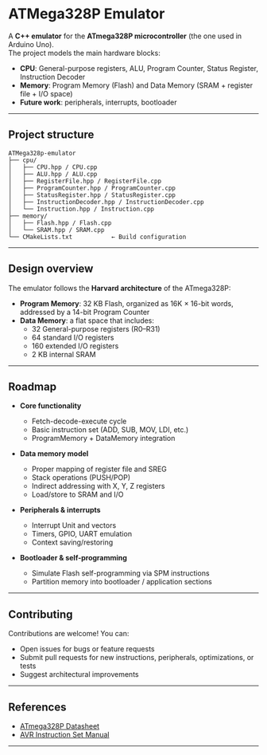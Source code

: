 # ATMega328P Emulator

A **C++ emulator** for the **ATmega328P microcontroller** (the one used in Arduino Uno).  
The project models the main hardware blocks:

- **CPU**: General-purpose registers, ALU, Program Counter, Status Register, Instruction Decoder  
- **Memory**: Program Memory (Flash) and Data Memory (SRAM + register file + I/O space)  
- **Future work**: peripherals, interrupts, bootloader  

---

## Project structure

```
ATMega328p-emulator
├── cpu/
│   ├── CPU.hpp / CPU.cpp
│   ├── ALU.hpp / ALU.cpp
│   ├── RegisterFile.hpp / RegisterFile.cpp
│   ├── ProgramCounter.hpp / ProgramCounter.cpp
│   ├── StatusRegister.hpp / StatusRegister.cpp
│   ├── InstructionDecoder.hpp / InstructionDecoder.cpp
│   └── Instruction.hpp / Instruction.cpp
├── memory/
│   ├── Flash.hpp / Flash.cpp
│   └── SRAM.hpp / SRAM.cpp
└── CMakeLists.txt           ← Build configuration
```


---

## Design overview

The emulator follows the **Harvard architecture** of the ATmega328P:

- **Program Memory**: 32 KB Flash, organized as 16K × 16-bit words, addressed by a 14-bit Program Counter  
- **Data Memory**: a flat space that includes:
  - 32 General-purpose registers (R0–R31)  
  - 64 standard I/O registers  
  - 160 extended I/O registers  
  - 2 KB internal SRAM  

---

## Roadmap

- **Core functionality**
  - Fetch-decode-execute cycle  
  - Basic instruction set (ADD, SUB, MOV, LDI, etc.)  
  - ProgramMemory + DataMemory integration  

- **Data memory model**
  - Proper mapping of register file and SREG  
  - Stack operations (PUSH/POP)  
  - Indirect addressing with X, Y, Z registers  
  - Load/store to SRAM and I/O  

- **Peripherals & interrupts**
  - Interrupt Unit and vectors  
  - Timers, GPIO, UART emulation  
  - Context saving/restoring  

- **Bootloader & self-programming**
  - Simulate Flash self-programming via SPM instructions  
  - Partition memory into bootloader / application sections  

---

## Contributing

Contributions are welcome! You can:

- Open issues for bugs or feature requests  
- Submit pull requests for new instructions, peripherals, optimizations, or tests  
- Suggest architectural improvements  

---

## References

- [ATmega328P Datasheet](https://ww1.microchip.com/downloads/en/DeviceDoc/ATmega328P-Data-Sheet-DS40002061B.pdf)
- [AVR Instruction Set Manual](https://ww1.microchip.com/downloads/en/DeviceDoc/AVR-InstructionSet-Manual-DS40002198.pdf)  

---

